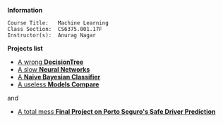 __Information__

    Course Title:   Machine Learning
    Class Section:  CS6375.001.17F
    Instructor(s):  Anurag Nagar 

__Projects list__

-   [A wrong __DecisionTree__](./DecisionTree)
-   [A slow __Neural Networks__](./NeuralNetworks)
-   [A __Naive Bayesian Classifier__](./NaiveBayesianClassifier)
-   [A useless __Models Compare__](./ModelCompare)

and

-   [A total mess __Final Project on Porto Seguro's Safe Driver Prediction__](./PortoSeguro)

